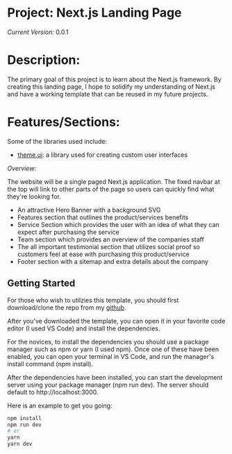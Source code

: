# Project: Next.js Landing Page

_Current Version:_ 0.0.1

# Description:

The primary goal of this project is to learn about the Next.js framework. By
creating this landing page, I hope to solidify my understanding of Next.js and
have a working template that can be reused in my future projects.

# Features/Sections:

Some of the libraries used include:

- [theme.ui](https://theme-ui.com/): a library used for creating custom user
  interfaces

_Overview:_

The website will be a single paged Next.js application. The fixed navbar at the
top will link to other parts of the page so users can quickly find what they're
looking for.

- An attractive Hero Banner with a background SVG
- Features section that outlines the product/services benefits
- Service Section which provides the user with an idea of what they can expect
  after purchasing the service
- Team section which provides an overview of the companies staff
- The all important testimonial section that utilizes social proof so customers
  feel at ease with purchasing this product/service
- Footer section with a sitemap and extra details about the company

## Getting Started

For those who wish to utilzies this template, you should first download/clone
the repo from my [github](https://github.com/IM-Deane/nextjs-landing-page).

After you've downloaded the template, you can open it in your favorite code
editor (I used VS Code) and install the dependencies.

For the novices, to install the dependencies you should use a package manager
such as npm or yarn (I used npm). Once one of these have been enabled, you can
open your terminal in VS Code, and run the manager's install command (npm
install).

After the dependencies have been installed, you can start the development server
using your package manager (npm run dev). The server should default to
http://localhost:3000.

Here is an example to get you going:

```bash
npm install
npm run dev
# or
yarn
yarn dev
```
